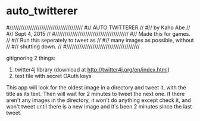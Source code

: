 # auto_twitterer

#///////////////////////////////////////
#//         AUTO TWITTERER            //
#//          by Kaho Abe              //
#//          Sept 4, 2015             //
#///////////////////////////////////////
#// Made this for games.              //
#// Run this seperately to tweet as   //
#// many images as possible, without  //
#// shutting down.                    //
#///////////////////////////////////////

gitignoring 2 things:
1. twitter4j library (download at http://twitter4j.org/en/index.html)
2. text file with secret OAuth keys

This app will look for the oldest image in a directory and tweet it, with the title as its text. 
Then will wait for 2 minutes to tweet the next one. 
If there aren't any images in the directory, it won't do anything except check it,
and won't tweet until there is a new image and it's been 2 minutes since the last tweet. 
